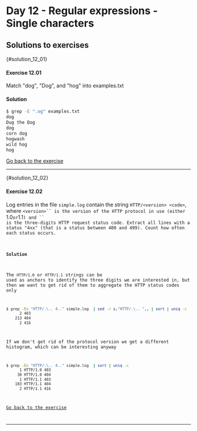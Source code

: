 # Day 12 - Regular expressions - Single characters

## Solutions to exercises

{#solution_12_01}
#### Exercise 12.01
Match "dog", "Dog", and "hog" into examples.txt

#### Solution
``` sh
$ grep -E ".og" examples.txt
dog
Dug the Dog
dog
corn dog
hogwash
wild hog
hog
```

[Go back to the exercise](#exercise_12_01)

* * *

{#solution_12_02}
#### Exercise 12.02
Log entries in the file `simple.log` contain the string `HTTP/<version> <code>`, where `<version>`` is the version of the HTTP protocol in use (either `1.0` or `1.1`) and `<code>`` is the three-digits HTTP request status code. Extract all lines with a status "4xx" (that is a status between 400 and 499). Count how often each status occurs.

#### Solution
The `HTTP/1.0` or `HTTP/1.1` strings can be used as anchors to identify the three digits we are interested in, but then we want to get rid of them to aggregate the HTTP status codes only

``` sh
$ grep -Eo "HTTP/.\.. 4.." simple.log  | sed -r s,"HTTP/.\.. ",, | sort | uniq -c
      2 403
    213 404
      2 416
```

If we don't get rid of the protocol version we get a different histogram, which can be interesting anyway

``` sh
$ grep -Eo "HTTP/.\.. 4.." simple.log  | sort | uniq -c
      1 HTTP/1.0 403
     30 HTTP/1.0 404
      1 HTTP/1.1 403
    183 HTTP/1.1 404
      2 HTTP/1.1 416
```

[Go back to the exercise](#exercise_12_02)

* * *

